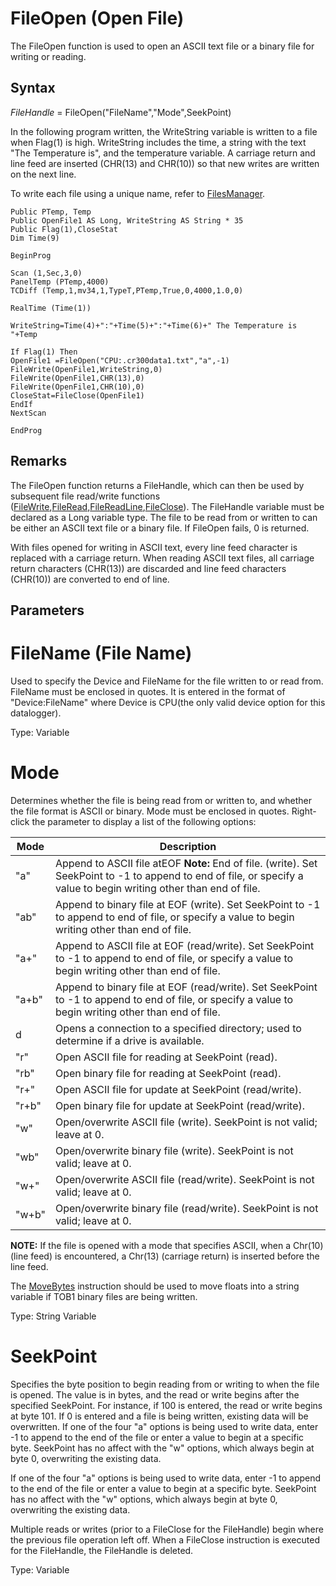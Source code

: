 # FileOpen (Open File)

The FileOpen function is used to open an ASCII text file or a binary file for writing or reading.

## Syntax

_FileHandle_ = FileOpen("FileName","Mode",SeekPoint)

In the following program written, the WriteString variable is written to a file when Flag(1) is high. WriteString includes the time, a string with the text "The Temperature is", and the temperature variable. A carriage return and line feed are inserted (CHR(13) and CHR(10)) so that new writes are written on the next line.

To write each file using a unique name, refer to [FilesManager](filesmanager2.md).

```
Public PTemp, Temp
Public OpenFile1 AS Long, WriteString AS String * 35
Public Flag(1),CloseStat
Dim Time(9)

BeginProg

Scan (1,Sec,3,0)
PanelTemp (PTemp,4000)
TCDiff (Temp,1,mv34,1,TypeT,PTemp,True,0,4000,1.0,0)

RealTime (Time(1))

WriteString=Time(4)+":"+Time(5)+":"+Time(6)+" The Temperature is "+Temp

If Flag(1) Then
OpenFile1 =FileOpen("CPU:.cr300data1.txt","a",-1)
FileWrite(OpenFile1,WriteString,0)
FileWrite(OpenFile1,CHR(13),0)
FileWrite(OpenFile1,CHR(10),0)
CloseStat=FileClose(OpenFile1)
EndIf
NextScan

EndProg
```

## Remarks

The FileOpen function returns a FileHandle, which can then be used by subsequent file read/write functions ([FileWrite](filewrite.md),[FileRead](fileread.md),[FileReadLine](filereadline.md),[FileClose](fileclose.md)). The FileHandle variable must be declared as a Long variable type. The file to be read from or written to can be either an ASCII text file or a binary file. If FileOpen fails, 0 is returned.

With files opened for writing in ASCII text, every line feed character is replaced with a carriage return. When reading ASCII text files, all carriage return characters (CHR(13)) are discarded and line feed characters (CHR(10)) are converted to end of line.

## Parameters

# FileName (File Name)

Used to specify the Device and FileName for the file written to or read from. FileName must be enclosed in quotes. It is entered in the format of "Device:FileName" where Device is CPU(the only valid device option for this datalogger).

Type: Variable

# Mode

Determines whether the file is being read from or written to, and whether the file format is ASCII or binary. Mode must be enclosed in quotes. Right-click the parameter to display a list of the following options:

| Mode  | Description                                                                                                                                                          |
| ----- | -------------------------------------------------------------------------------------------------------------------------------------------------------------------- |
| "a"   | Append to ASCII file atEOF **Note:** End of file. (write). Set SeekPoint to -1 to append to end of file, or specify a value to begin writing other than end of file. |
| "ab"  | Append to binary file at EOF (write). Set SeekPoint to -1 to append to end of file, or specify a value to begin writing other than end of file.                      |
| "a+"  | Append to ASCII file at EOF (read/write). Set SeekPoint to -1 to append to end of file, or specify a value to begin writing other than end of file.                  |
| "a+b" | Append to binary file at EOF (read/write). Set SeekPoint to -1 to append to end of file, or specify a value to begin writing other than end of file.                 |
| d     | Opens a connection to a specified directory; used to determine if a drive is available.                                                                              |
| "r"   | Open ASCII file for reading at SeekPoint (read).                                                                                                                     |
| "rb"  | Open binary file for reading at SeekPoint (read).                                                                                                                    |
| "r+"  | Open ASCII file for update at SeekPoint (read/write).                                                                                                                |
| "r+b" | Open binary file for update at SeekPoint (read/write).                                                                                                               |
| "w"   | Open/overwrite ASCII file (write). SeekPoint is not valid; leave at 0.                                                                                               |
| "wb"  | Open/overwrite binary file (write). SeekPoint is not valid; leave at 0.                                                                                              |
| "w+"  | Open/overwrite ASCII file (read/write). SeekPoint is not valid; leave at 0.                                                                                          |
| "w+b" | Open/overwrite binary file (read/write). SeekPoint is not valid; leave at 0.                                                                                         |

**NOTE:** If the file is opened with a mode that specifies ASCII, when a Chr(10) (line feed) is encountered, a Chr(13) (carriage return) is inserted before the line feed.

The [MoveBytes](movebytes.md) instruction should be used to move floats into a string variable if TOB1 binary files are being written.

Type: String Variable

# SeekPoint

Specifies the byte position to begin reading from or writing to when the file is opened. The value is in bytes, and the read or write begins after the specified SeekPoint. For instance, if 100 is entered, the read or write begins at byte 101. If 0 is entered and a file is being written, existing data will be overwritten. If one of the four "a" options is being used to write data, enter -1 to append to the end of the file or enter a value to begin at a specific byte. SeekPoint has no affect with the "w" options, which always begin at byte 0, overwriting the existing data.

If one of the four "a" options is being used to write data, enter -1 to append to the end of the file or enter a value to begin at a specific byte. SeekPoint has no affect with the "w" options, which always begin at byte 0, overwriting the existing data.

Multiple reads or writes (prior to a FileClose for the FileHandle) begin where the previous file operation left off. When a FileClose instruction is executed for the FileHandle, the FileHandle is deleted.

Type: Variable
